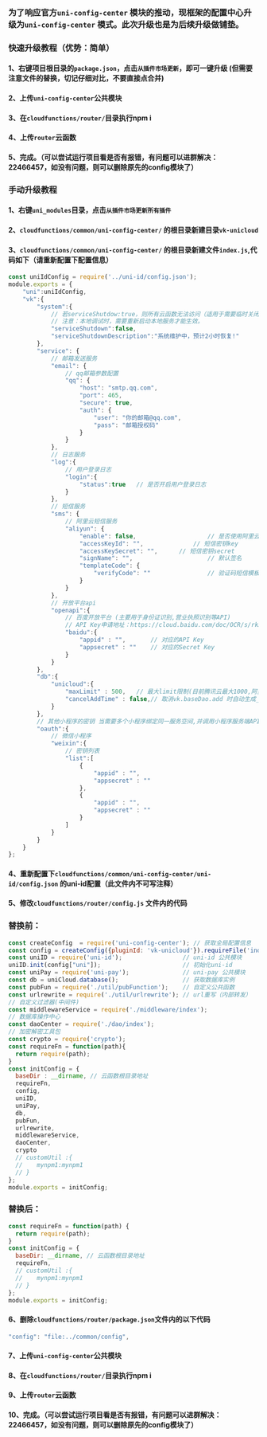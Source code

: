 ### 为了响应官方`uni-config-center` 模块的推动，现框架的配置中心升级为`uni-config-center` 模式。此次升级也是为后续升级做铺垫。

### 快速升级教程（优势：简单）
#### 1、右键项目根目录的`package.json`，点击`从插件市场更新`，即可一键升级 (但需要注意文件的替换，切记仔细对比，不要直接点合并)
#### 2、上传`uni-config-center`公共模块
#### 3、在`cloudfunctions/router/`目录执行npm i 
#### 4、上传`router`云函数
#### 5、完成。（可以尝试运行项目看是否有报错，有问题可以进群解决：22466457，如没有问题，则可以删除原先的config模块了）

### 手动升级教程
#### 1、右键`uni_modules`目录，点击`从插件市场更新所有插件`
#### 2、`cloudfunctions/common/uni-config-center/` 的根目录新建目录`vk-unicloud`
#### 3、`cloudfunctions/common/uni-config-center/` 的根目录新建文件`index.js`,代码如下（请重新配置下配置信息）
```js
const uniIdConfig = require('../uni-id/config.json');
module.exports = {
	"uni":uniIdConfig,
	"vk":{
		"system":{
			// 若serviceShutdow:true，则所有云函数无法访问（适用于需要临时关闭后端服务的情况，如迁移数据）
			// 注意：本地调试时，需要重新启动本地服务才能生效。
			"serviceShutdown":false,
			"serviceShutdownDescription":"系统维护中，预计2小时恢复!"
		},
		"service": {
			// 邮箱发送服务
			"email": {
				// qq邮箱参数配置
				"qq": {
					"host": "smtp.qq.com",
					"port": 465,
					"secure": true,
					"auth": {
						"user": "你的邮箱@qq.com",
						"pass": "邮箱授权码"
					}
				}
			},
			// 日志服务
			"log":{
				// 用户登录日志
				"login":{
					"status":true	// 是否开启用户登录日志
				}
			},
			// 短信服务
			"sms": {
				// 阿里云短信服务
				"aliyun": {
					"enable": false,					// 是否使用阿里云短信代替unicloud短信发送短信验证码
					"accessKeyId": "",				// 短信密钥key
					"accessKeySecret": "",		// 短信密钥secret
					"signName": "", 					// 默认签名
					"templateCode": {
						"verifyCode": ""				// 验证码短信模板 - 配合uni-id需要
					}
				}
			},
			// 开放平台api
			"openapi":{
				// 百度开放平台 (主要用于身份证识别,营业执照识别等API)
				// API Key申请地址：https://cloud.baidu.com/doc/OCR/s/rk3h7xzck 点击右上角注册
				"baidu":{
					"appid" : "",       // 对应的API Key
					"appsecret" : ""    // 对应的Secret Key
				}
			}
		},
		"db":{
			"unicloud":{
				"maxLimit" : 500,	// 最大limit限制(目前腾讯云最大1000,阿里云最大500)
				"cancelAddTime" : false,// 取消vk.baseDao.add 时自动生成_add_time和_add_time_str
			}
		},
		// 其他小程序的密钥 当需要多个小程序绑定同一服务空间,并调用小程序服务端API时需要填写 暂只支持微信小程序
		"oauth":{
			// 微信小程序
			"weixin":{
				// 密钥列表
				"list":[
					{
						"appid" : "",
						"appsecret" : ""
					},
					{
						"appid" : "",
						"appsecret" : ""
					}
				]
			}
		}
	}
};
```
#### 4、重新配置下`cloudfunctions/common/uni-config-center/uni-id/config.json` 的uni-id配置（此文件内不可写注释）

#### 5、修改`cloudfunctions/router/config.js` 文件内的代码

### 替换前：
```js
const createConfig  = require('uni-config-center'); // 获取全局配置信息
const config = createConfig({pluginId: 'vk-unicloud'}).requireFile('index.js');
const uniID = require('uni-id');                 // uni-id 公共模块
uniID.init(config["uni"]);                       // 初始化uni-id
const uniPay = require('uni-pay');               // uni-pay 公共模块
const db = uniCloud.database();                  // 获取数据库实例
const pubFun = require('./util/pubFunction');    // 自定义公共函数
const urlrewrite = require('./util/urlrewrite'); // url重写（内部转发）
// 自定义过滤器(中间件)
const middlewareService = require('./middleware/index');
// 数据库操作中心
const daoCenter = require('./dao/index');
// 加密解密工具包
const crypto = require('crypto');
const requireFn = function(path){
  return require(path);
}
const initConfig = {
  baseDir : __dirname, // 云函数根目录地址
  requireFn,
  config,
  uniID,
  uniPay,
  db,
  pubFun,
  urlrewrite,
  middlewareService,
  daoCenter,
  crypto
  // customUtil :{
  // 	mynpm1:mynpm1
  // }
};
module.exports = initConfig;
 ```

### 替换后：

```js
const requireFn = function(path) {
  return require(path);
}
const initConfig = {
  baseDir: __dirname, // 云函数根目录地址
  requireFn,
  // customUtil :{
  // 	mynpm1:mynpm1
  // }
};
module.exports = initConfig;
```

#### 6、删除`cloudfunctions/router/package.json`文件内的以下代码
```js
"config": "file:../common/config",
```
#### 7、上传`uni-config-center`公共模块
#### 8、在`cloudfunctions/router/`目录执行npm i 
#### 9、上传`router`云函数
#### 10、完成。（可以尝试运行项目看是否有报错，有问题可以进群解决：22466457，如没有问题，则可以删除原先的config模块了）


